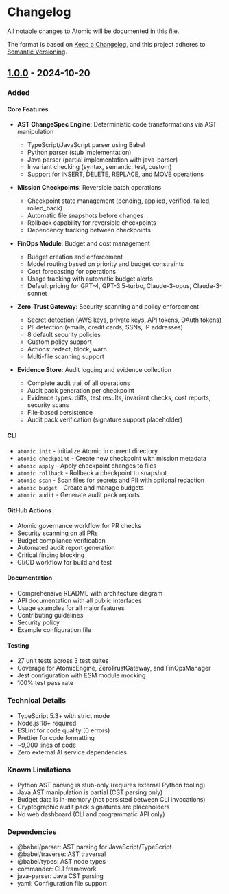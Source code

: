# Changelog

All notable changes to Atomic will be documented in this file.

The format is based on [Keep a Changelog](https://keepachangelog.com/en/1.0.0/),
and this project adheres to [Semantic Versioning](https://semver.org/spec/v2.0.0.html).

## [1.0.0] - 2024-10-20

### Added

#### Core Features
- **AST ChangeSpec Engine**: Deterministic code transformations via AST manipulation
  - TypeScript/JavaScript parser using Babel
  - Python parser (stub implementation)
  - Java parser (partial implementation with java-parser)
  - Invariant checking (syntax, semantic, test, custom)
  - Support for INSERT, DELETE, REPLACE, and MOVE operations

- **Mission Checkpoints**: Reversible batch operations
  - Checkpoint state management (pending, applied, verified, failed, rolled_back)
  - Automatic file snapshots before changes
  - Rollback capability for reversible checkpoints
  - Dependency tracking between checkpoints

- **FinOps Module**: Budget and cost management
  - Budget creation and enforcement
  - Model routing based on priority and budget constraints
  - Cost forecasting for operations
  - Usage tracking with automatic budget alerts
  - Default pricing for GPT-4, GPT-3.5-turbo, Claude-3-opus, Claude-3-sonnet

- **Zero-Trust Gateway**: Security scanning and policy enforcement
  - Secret detection (AWS keys, private keys, API tokens, OAuth tokens)
  - PII detection (emails, credit cards, SSNs, IP addresses)
  - 8 default security policies
  - Custom policy support
  - Actions: redact, block, warn
  - Multi-file scanning support

- **Evidence Store**: Audit logging and evidence collection
  - Complete audit trail of all operations
  - Audit pack generation per checkpoint
  - Evidence types: diffs, test results, invariant checks, cost reports, security scans
  - File-based persistence
  - Audit pack verification (signature support placeholder)

#### CLI
- `atomic init` - Initialize Atomic in current directory
- `atomic checkpoint` - Create new checkpoint with mission metadata
- `atomic apply` - Apply checkpoint changes to files
- `atomic rollback` - Rollback a checkpoint to snapshot
- `atomic scan` - Scan files for secrets and PII with optional redaction
- `atomic budget` - Create and manage budgets
- `atomic audit` - Generate audit pack reports

#### GitHub Actions
- Atomic governance workflow for PR checks
- Security scanning on all PRs
- Budget compliance verification
- Automated audit report generation
- Critical finding blocking
- CI/CD workflow for build and test

#### Documentation
- Comprehensive README with architecture diagram
- API documentation with all public interfaces
- Usage examples for all major features
- Contributing guidelines
- Security policy
- Example configuration file

#### Testing
- 27 unit tests across 3 test suites
- Coverage for AtomicEngine, ZeroTrustGateway, and FinOpsManager
- Jest configuration with ESM module mocking
- 100% test pass rate

### Technical Details
- TypeScript 5.3+ with strict mode
- Node.js 18+ required
- ESLint for code quality (0 errors)
- Prettier for code formatting
- ~9,000 lines of code
- Zero external AI service dependencies

### Known Limitations
- Python AST parsing is stub-only (requires external Python tooling)
- Java AST manipulation is partial (CST parsing only)
- Budget data is in-memory (not persisted between CLI invocations)
- Cryptographic audit pack signatures are placeholders
- No web dashboard (CLI and programmatic API only)

### Dependencies
- @babel/parser: AST parsing for JavaScript/TypeScript
- @babel/traverse: AST traversal
- @babel/types: AST node types
- commander: CLI framework
- java-parser: Java CST parsing
- yaml: Configuration file support

[1.0.0]: https://github.com/Abhitodan/Atomic/releases/tag/v1.0.0
